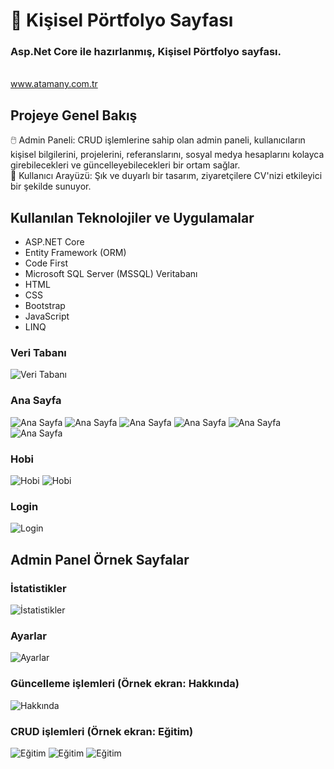 <h1> 🚀 Kişisel Pörtfolyo Sayfası</h1>
<h3>Asp.Net Core ile hazırlanmış, Kişisel Pörtfolyo sayfası.</h3><br />
<a href="https://atamany.com.tr">www.atamany.com.tr</a>
<h2>Projeye Genel Bakış</h2>
<p>🖱️ Admin Paneli: CRUD işlemlerine sahip olan admin paneli, kullanıcıların kişisel bilgilerini, projelerini, referanslarını, sosyal medya hesaplarını kolayca girebilecekleri ve güncelleyebilecekleri bir ortam sağlar. <br>👤 Kullanıcı Arayüzü: Şık ve duyarlı bir tasarım, ziyaretçilere CV'nizi etkileyici bir şekilde sunuyor.</p>


<h2>Kullanılan Teknolojiler ve Uygulamalar</h2>
<ul>
<li>ASP.NET Core</li>
<li>Entity Framework (ORM)</li>
<li>Code First</li>
<li>Microsoft SQL Server (MSSQL) Veritabanı</li>
<li>HTML</li>
<li>CSS</li>
<li>Bootstrap</li>
<li>JavaScript</li>
<li>LINQ</li>
</ul>

<h3>Veri Tabanı</h3>
<img src="https://github.com/user-attachments/assets/5f4cd5b4-b14a-46b4-8df0-a29c72eecf44" title="Veri Tabanı" alt="Veri Tabanı">

<h3>Ana Sayfa</h3>
<img src="https://github.com/user-attachments/assets/7d8de327-cc85-4770-b37c-00f7407b4d9a" title="Ana Sayfa" alt="Ana Sayfa">
<img src="https://github.com/user-attachments/assets/5f3dfb36-59f7-4b9a-801c-5689b4716220" title="Ana Sayfa" alt="Ana Sayfa">
<img src="https://github.com/user-attachments/assets/9f399182-b621-4e61-b715-ae8313cbba2c" title="Ana Sayfa" alt="Ana Sayfa">
<img src="https://github.com/user-attachments/assets/0ae241f1-e215-4cf5-931f-3a9630d18852" title="Ana Sayfa" alt="Ana Sayfa">
<img src="https://github.com/user-attachments/assets/613b4844-9ee2-44b5-8c5d-29d4f4471519" title="Ana Sayfa" alt="Ana Sayfa">
<img src="https://github.com/user-attachments/assets/d9b7c83e-a383-4006-a530-7adb9ed03f4a" title="Ana Sayfa" alt="Ana Sayfa">

<h3>Hobi</h3>
<img src="https://github.com/user-attachments/assets/215caff0-0dcd-4b49-8207-0050879d2ec8" title="Hobi" alt="Hobi">
<img src="https://github.com/user-attachments/assets/a3ba45e9-ec38-4ec4-a722-437c7c32ea0e" title="Hobi" alt="Hobi">

<h3>Login</h3>
<img src="https://github.com/user-attachments/assets/e5757b3a-f4d0-4fdd-886c-4750fefaa4a5" title="Login" alt="Login">

<h2>Admin Panel Örnek Sayfalar</h2>
<h3>İstatistikler</h3>
<img src="https://github.com/user-attachments/assets/34ddbdfa-d401-41ff-9c5c-f6c44da3539a" title="İstatistikler" alt="İstatistikler">

<h3>Ayarlar</h3>
<img src="https://github.com/user-attachments/assets/dacd715d-2efa-4911-98bb-74793156b34d" title="Ayarlar" alt="Ayarlar">

<h3>Güncelleme işlemleri (Örnek ekran: Hakkında)</h3>
<img src="https://github.com/user-attachments/assets/9a0e852d-9d02-43e9-8270-4e1c95a938db" title="Hakkında" alt="Hakkında">

<h3>CRUD işlemleri (Örnek ekran: Eğitim)</h3>
<img src="https://github.com/user-attachments/assets/563c6e5f-8963-422a-b742-1f18e6c234d8" title="Eğitim" alt="Eğitim">
<img src="https://github.com/user-attachments/assets/0c70c25f-f2fa-448b-ae4d-44f94efda269" title="Eğitim" alt="Eğitim">
<img src="https://github.com/user-attachments/assets/24cae775-67eb-4b0e-ba2d-b494b9e64777" title="Eğitim" alt="Eğitim">
